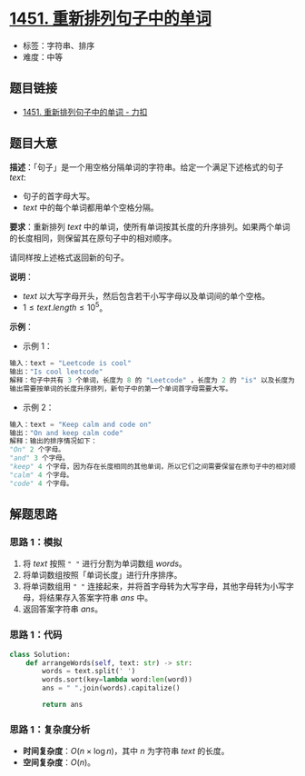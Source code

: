 # [1451. 重新排列句子中的单词](https://leetcode.cn/problems/rearrange-words-in-a-sentence/)

- 标签：字符串、排序
- 难度：中等

## 题目链接

- [1451. 重新排列句子中的单词 - 力扣](https://leetcode.cn/problems/rearrange-words-in-a-sentence/)

## 题目大意

**描述**：「句子」是一个用空格分隔单词的字符串。给定一个满足下述格式的句子 $text$:

- 句子的首字母大写。
- $text$ 中的每个单词都用单个空格分隔。

**要求**：重新排列 $text$ 中的单词，使所有单词按其长度的升序排列。如果两个单词的长度相同，则保留其在原句子中的相对顺序。

请同样按上述格式返回新的句子。

**说明**：

- $text$ 以大写字母开头，然后包含若干小写字母以及单词间的单个空格。
- $1 \le text.length \le 10^5$。

**示例**：

- 示例 1：

```python
输入：text = "Leetcode is cool"
输出："Is cool leetcode"
解释：句子中共有 3 个单词，长度为 8 的 "Leetcode" ，长度为 2 的 "is" 以及长度为 4 的 "cool"。
输出需要按单词的长度升序排列，新句子中的第一个单词首字母需要大写。
```

- 示例 2：

```python
输入：text = "Keep calm and code on"
输出："On and keep calm code"
解释：输出的排序情况如下：
"On" 2 个字母。
"and" 3 个字母。
"keep" 4 个字母，因为存在长度相同的其他单词，所以它们之间需要保留在原句子中的相对顺序。
"calm" 4 个字母。
"code" 4 个字母。
```

## 解题思路

### 思路 1：模拟

1. 将 $text$ 按照 `" "` 进行分割为单词数组 $words$。
2. 将单词数组按照「单词长度」进行升序排序。
3. 将单词数组用 `" "` 连接起来，并将首字母转为大写字母，其他字母转为小写字母，将结果存入答案字符串 $ans$ 中。
4. 返回答案字符串 $ans$。

### 思路 1：代码

```Python
class Solution:
    def arrangeWords(self, text: str) -> str:
        words = text.split(' ')
        words.sort(key=lambda word:len(word))
        ans = " ".join(words).capitalize()

        return ans
```

### 思路 1：复杂度分析

- **时间复杂度**：$O(n \times \log n)$，其中 $n$ 为字符串 $text$ 的长度。
- **空间复杂度**：$O(n)$。

